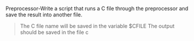 Preprocessor-Write a script that runs a C file through the preprocessor and save the result into another file.
> 
> The C file name will be saved in the variable $CFILE
> The output should be saved in the file c
